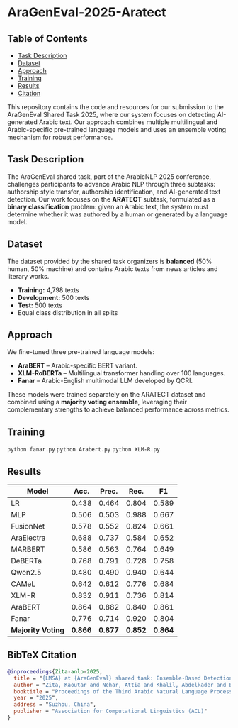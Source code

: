 # AraGenEval-2025-Aratect
## Table of Contents
- [Task Description](#task-description)
- [Dataset](#dataset)
- [Approach](#approach)
- [Training](#training)
- [Results](#results)
- [Citation](#citation)

  
 This repository contains the code and resources for our submission to the AraGenEval Shared Task 2025, where our system focuses on detecting AI-generated Arabic text.
Our approach combines multiple multilingual and Arabic-specific pre-trained language models and uses an ensemble voting mechanism for robust performance.
## Task Description
The AraGenEval shared task, part of the ArabicNLP 2025 conference, challenges participants to advance Arabic NLP through three subtasks: authorship style transfer, authorship identification, and AI-generated text detection.
Our work focuses on the **ARATECT** subtask, formulated as a **binary classification** problem: given an Arabic text, the system must determine whether it was authored by a human or generated by a language model.  
## Dataset
The dataset provided by the shared task organizers is **balanced** (50% human, 50% machine) and contains Arabic texts from news articles and literary works.  
- **Training:** 4,798 texts  
- **Development:** 500 texts  
- **Test:** 500 texts  
- Equal class distribution in all splits  
## Approach
We fine-tuned three pre-trained language models:
- **AraBERT** – Arabic-specific BERT variant.
- **XLM-RoBERTa** – Multilingual transformer handling over 100 languages.
- **Fanar** – Arabic-English multimodal LLM developed by QCRI.

These models were trained separately on the ARATECT dataset and combined using a **majority voting ensemble**, leveraging their complementary strengths to achieve balanced performance across metrics.


## Training
`python fanar.py`
`python Arabert.py`
`python XLM-R.py`


## Results

| Model               | Acc.   | Prec.  | Rec.   | F1     |
|---------------------|--------|--------|--------|--------|
| LR                  | 0.438  | 0.464  | 0.804  | 0.589  |
| MLP                 | 0.506  | 0.503  | 0.988  | 0.667  |
| FusionNet           | 0.578  | 0.552  | 0.824  | 0.661  |
| AraElectra          | 0.688  | 0.737  | 0.584  | 0.652  |
| MARBERT             | 0.586  | 0.563  | 0.764  | 0.649  |
| DeBERTa             | 0.768  | 0.791  | 0.728  | 0.758  |
| Qwen2.5              | 0.480  | 0.490  | 0.940  | 0.644  |
| CAMeL               | 0.642  | 0.612  | 0.776  | 0.684  |
| XLM-R               | 0.832  | 0.911  | 0.736  | 0.814  |
| AraBERT             | 0.864  | 0.882  | 0.840  | 0.861  |
| Fanar               | 0.776  | 0.714  | 0.920  | 0.804  |
| **Majority Voting** | **0.866** | **0.877** | **0.852** | **0.864** |

##  BibTeX Citation
```bibtex
@inproceedings{Zita-anlp-2025,
  title = "{LMSA} at {AraGenEval} shared task: Ensemble-Based Detection of AI-Generated Arabic Text Using Multilingual and Arabic-Specific Models",
  author = "Zita, Kaoutar and Nehar, Attia and Khalil, Abdelkader and Bellaouar, Slimane and Cherroun, Hadda",
  booktitle = "Proceedings of the Third Arabic Natural Language Processing Conference",
  year = "2025",
  address = "Suzhou, China",
  publisher = "Association for Computational Linguistics (ACL)"
}


